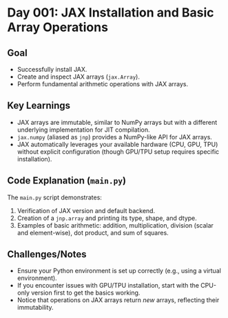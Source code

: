 # Day 001: JAX Installation and Basic Array Operations

## Goal
- Successfully install JAX.
- Create and inspect JAX arrays (`jax.Array`).
- Perform fundamental arithmetic operations with JAX arrays.

## Key Learnings
- JAX arrays are immutable, similar to NumPy arrays but with a different underlying implementation for JIT compilation.
- `jax.numpy` (aliased as `jnp`) provides a NumPy-like API for JAX arrays.
- JAX automatically leverages your available hardware (CPU, GPU, TPU) without explicit configuration (though GPU/TPU setup requires specific installation).

## Code Explanation (`main.py`)
The `main.py` script demonstrates:
1. Verification of JAX version and default backend.
2. Creation of a `jnp.array` and printing its type, shape, and dtype.
3. Examples of basic arithmetic: addition, multiplication, division (scalar and element-wise), dot product, and sum of squares.

## Challenges/Notes
- Ensure your Python environment is set up correctly (e.g., using a virtual environment).
- If you encounter issues with GPU/TPU installation, start with the CPU-only version first to get the basics working.
- Notice that operations on JAX arrays return *new* arrays, reflecting their immutability.